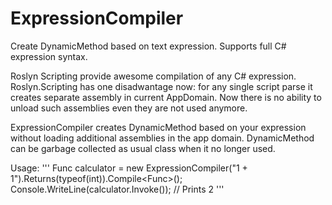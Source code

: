 # ExpressionCompiler

Create DynamicMethod based on text expression. Supports full C# expression syntax.

Roslyn Scripting provide awesome compilation of any C# expression. Roslyn.Scripting has one disadwantage now:
for any single script parse it creates separate assembly in current AppDomain. Now there is no ability to unload
such assemblies even they are not used anymore.

ExpressionCompiler creates DynamicMethod based on your expression without loading additional assemblies in the app
domain. DynamicMethod can be garbage collected as usual class when it no longer used.

Usage:
'''
Func<int> calculator = new ExpressionCompiler("1 + 1").Returns(typeof(int)).Compile<Func<int>>();
Console.WriteLine(calculator.Invoke()); // Prints 2
'''